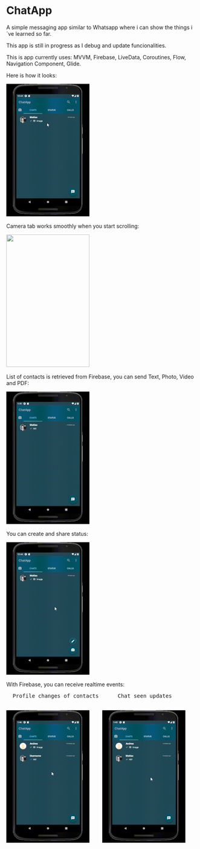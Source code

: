 # ChatApp

A simple messaging app similar to Whatsapp where i can show the things i´ve learned so far.

This app is still in progress as I debug and update funcionalities.

This is app currently uses: MVVM, Firebase, LiveData, Coroutines, Flow, Navigation Component, Glide.

Here is how it looks: 

<img src="https://github.com/MatiasCatsoulieris/ChatApp/blob/master/Gifs/First%20Presentation.gif" width="220" height="350"/>

Camera tab works smoothly when you start scrolling:

<img src="https://github.com/MatiasCatsoulieris/ChatApp/blob/master/Gifs/Camera%20Ux.gif" width="220" height="350"/>

List of contacts is retrieved from Firebase, you can send Text, Photo, Video and PDF:

<img src="https://github.com/MatiasCatsoulieris/ChatApp/blob/master/Gifs/Chat.gif" width="220" height="350"/>

You  can create and share status: 

<img src="https://github.com/MatiasCatsoulieris/ChatApp/blob/master/Gifs/Create%20status.gif" width="220" height="350"/>

With Firebase, you can receive realtime events:

<pre>
  Profile changes of contacts      Chat seen updates                Badge notification for new
                                                                    status and messages
<pre>
<img src="https://github.com/MatiasCatsoulieris/ChatApp/blob/master/Gifs/Realtime%20user%20update.gif" width="220" height="350"/>    <img src="https://github.com/MatiasCatsoulieris/ChatApp/blob/master/Gifs/Chat%20seen.gif" width="220" height="350"/>    <img src="https://github.com/MatiasCatsoulieris/ChatApp/blob/master/Gifs/Realtime%20badge%20notif.gif" width="220" height="350"/>




